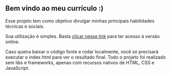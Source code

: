 ## Bem vindo ao meu currículo :)

Esse projeto tem como objetivo divulgar minhas principais habilidades técnicas e sociais.

Sua utilização é simples. Basta [clicar nesse link](https://www.amandafrois.com.br) para ter acesso à versão online.

Caso queira baixar o código fonte e rodar localmente, você só precisará executar o index.html para ver o resultado final. Todo o projeto foi realizado sem libs e frameworks, apenas com recursos nativos de HTML, CSS e JavaScript.
